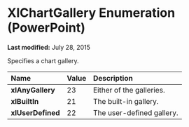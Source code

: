 
# XlChartGallery Enumeration (PowerPoint)

 **Last modified:** July 28, 2015

Specifies a chart gallery.


|**Name**|**Value**|**Description**|
|:-----|:-----|:-----|
| **xlAnyGallery**|23|Either of the galleries.|
| **xlBuiltIn**|21|The built-in gallery.|
| **xlUserDefined**|22|The user-defined gallery.|

